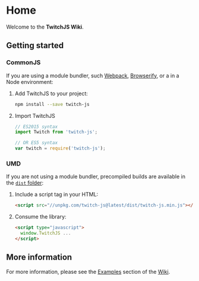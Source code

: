 # Home

Welcome to the **TwitchJS Wiki**.

## Getting started

### CommonJS

If you are using a module bundler, such [Webpack](https://webpack.js.org/), [Browserify](http://browserify.org/), or a in a Node environment:

1. Add TwitchJS to your project:
   ```bash
   npm install --save twitch-js
   ```
   
2. Import TwitchJS

   ```js
   // ES2015 syntax
   import Twitch from 'twitch-js';

   // OR ES5 syntax
   var twitch = require('twitch-js');
   ```

### UMD

If you are not using a module bundler, precompiled builds are available in the [`dist` folder](https://unpkg.com/twitch-js/dist/):

1. Include a script tag in your HTML:
   ```html
   <script src="//unpkg.com/twitch-js@latest/dist/twitch-js.min.js"></script>
   ```
2. Consume the library:
   ```html
   <script type="javascript">
     window.TwitchJS ...
   </script>
   ```

## More information

For more information, please see the [Examples](/docs/Examples.md) section of the [Wiki](/docs).
